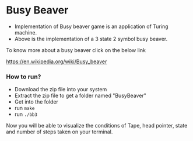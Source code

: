 # Busy Beaver 

* Implementation of Busy beaver game is an application of Turing machine.
* Above is the implementation of a 3 state 2 symbol busy beaver.

To know more about a busy beaver click on the below link

https://en.wikipedia.org/wiki/Busy_beaver

### How to run?

* Download the zip file into your system
* Extract the zip file to get a folder named "BusyBeaver"
* Get into the folder
* run `make`
* run `./bb3`

Now you will be able to visualize the conditions of Tape, head pointer, state and number of steps taken on your terminal.
